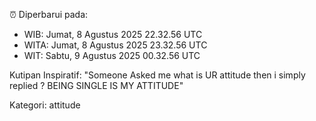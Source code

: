 ⏰ Diperbarui pada:
- WIB: Jumat, 8 Agustus 2025 22.32.56 UTC
- WITA: Jumat, 8 Agustus 2025 23.32.56 UTC
- WIT: Sabtu, 9 Agustus 2025 00.32.56 UTC

Kutipan Inspiratif:
"Someone Asked me what is UR attitude then i simply replied ? BEING SINGLE IS MY ATTITUDE"


Kategori: attitude

